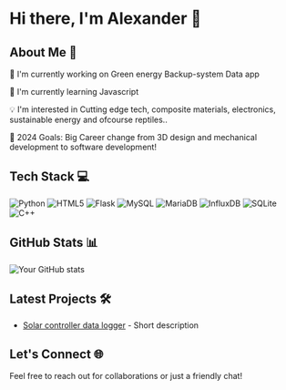 # Hi there, I'm Alexander 👋

## About Me 🚀

🔭 I'm currently working on Green energy Backup-system Data app

🌱 I'm currently learning Javascript

💡 I'm interested in Cutting edge tech, composite materials, electronics, sustainable energy and ofcourse reptiles..

🎯 2024 Goals: Big Career change from 3D design and mechanical development to software development!

## Tech Stack 💻

![Python](https://img.shields.io/badge/-Python-3776AB?style=flat&logo=Python&logoColor=white)
![HTML5](https://img.shields.io/badge/html5-%23E34F26.svg?style=for-the-badge&logo=html5&logoColor=white)
![Flask](https://img.shields.io/badge/flask-%23000.svg?style=for-the-badge&logo=flask&logoColor=white)
![MySQL](https://img.shields.io/badge/mysql-4479A1.svg?style=for-the-badge&logo=mysql&logoColor=white)
![MariaDB](https://img.shields.io/badge/MariaDB-003545?style=for-the-badge&logo=mariadb&logoColor=white)
![InfluxDB](https://img.shields.io/badge/InfluxDB-22ADF6?style=for-the-badge&logo=InfluxDB&logoColor=white)
![SQLite](https://img.shields.io/badge/sqlite-%2307405e.svg?style=for-the-badge&logo=sqlite&logoColor=white)
![C++](https://img.shields.io/badge/c++-%2300599C.svg?style=for-the-badge&logo=c%2B%2B&logoColor=white)

## GitHub Stats 📊

![Your GitHub stats](https://github-readme-stats.vercel.app/api?username=Apepi&show_icons=true&theme=dracula)

## Latest Projects 🛠️

- [Solar controller data logger](https://github.com/Apepi/pythonwork/tree/main/Solarcontroller-Logger) - Short description

## Let's Connect 🌐

Feel free to reach out for collaborations or just a friendly chat!

